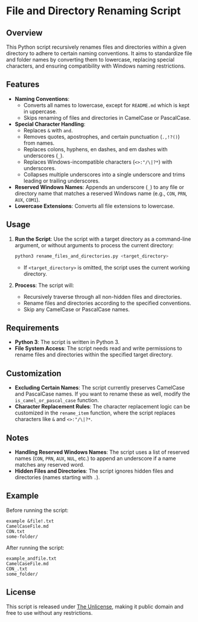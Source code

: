 # File and Directory Renaming Script

## Overview

This Python script recursively renames files and directories within a given directory to adhere to certain naming
conventions. It aims to standardize file and folder names by converting them to lowercase, replacing special characters,
and ensuring compatibility with Windows naming restrictions.

## Features

- **Naming Conventions**:
    - Converts all names to lowercase, except for `README.md` which is kept in uppercase.
    - Skips renaming of files and directories in CamelCase or PascalCase.
- **Special Character Handling**:
    - Replaces `&` with `and`.
    - Removes quotes, apostrophes, and certain punctuation (`.,!?()`) from names.
    - Replaces colons, hyphens, en dashes, and em dashes with underscores (`_`).
    - Replaces Windows-incompatible characters (`<>:"/\|?*`) with underscores.
    - Collapses multiple underscores into a single underscore and trims leading or trailing underscores.
- **Reserved Windows Names**: Appends an underscore (`_`) to any file or directory name that matches a reserved Windows
  name (e.g., `CON`, `PRN`, `AUX`, `COM1`).
- **Lowercase Extensions**: Converts all file extensions to lowercase.

## Usage

1. **Run the Script**: Use the script with a target directory as a command-line argument, or without arguments to
   process the current directory:
   ```bash
   python3 rename_files_and_directories.py <target_directory>
   ```
    - If `<target_directory>` is omitted, the script uses the current working directory.

2. **Process**: The script will:
    - Recursively traverse through all non-hidden files and directories.
    - Rename files and directories according to the specified conventions.
    - Skip any CamelCase or PascalCase names.

## Requirements

- **Python 3**: The script is written in Python 3.
- **File System Access**: The script needs read and write permissions to rename files and directories within the
  specified target directory.

## Customization

- **Excluding Certain Names**: The script currently preserves CamelCase and PascalCase names. If you want to rename
  these as well, modify the `is_camel_or_pascal_case` function.
- **Character Replacement Rules**: The character replacement logic can be customized in the `rename_item` function,
  where the script replaces characters like `&` and `<>:"/\|?*`.

## Notes

- **Handling Reserved Windows Names**: The script uses a list of reserved names (`CON`, `PRN`, `AUX`, `NUL`, etc.) to
  append an underscore if a name matches any reserved word.
- **Hidden Files and Directories**: The script ignores hidden files and directories (names starting with `.`).

## Example

Before running the script:

```
example &file!.txt
CamelCaseFile.md
CON.txt
some-folder/
```

After running the script:

```
example_andfile.txt
CamelCaseFile.md
CON_.txt
some_folder/
```

## License

This script is released under [The Unlicense](https://unlicense.org/), making it public domain and free to use without
any restrictions.